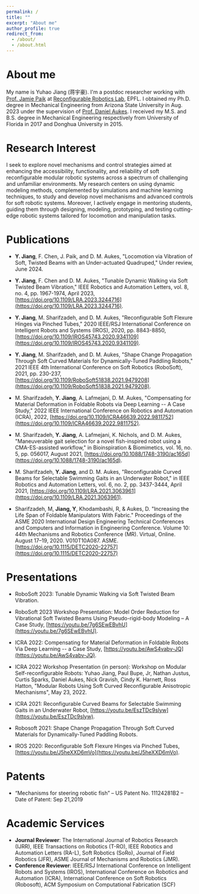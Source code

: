```yaml
---
permalink: /
title: ""
excerpt: "About me"
author_profile: true
redirect_from: 
  - /about/
  - /about.html
---
```

About me
======

My name is Yuhao Jiang (蒋宇豪). I'm a postdoc researcher working with [Prof. Jamie Paik](https://people.epfl.ch/jamie.paik/?lang=en) at [Reconfigurable Robotics Lab](https://www.epfl.ch/labs/rrl/), EPFL. I obtained my Ph.D. degree in Mechanical Engineering from Arizona State University in Aug. 2023 under the supervision of [Prof. Daniel Aukes](https://search.asu.edu/profile/2727366). I received my M.S. and B.S. degree in Mechanical Engineering respectively from University of Florida in 2017 and Donghua University in 2015.

Research Interest
======

I seek to explore novel mechanisms and control strategies aimed at enhancing the accessibility, functionality, and reliability of soft reconfigurable modular robotic systems across a spectrum of challenging and unfamiliar environments. My research centers on using dynamic modeling methods, complemented by simulations and machine learning techniques, to study and develop novel mechanisms and advanced controls for soft robotic systems. Moreover, I actively engage in mentoring students, guiding them through designing, modeling, prototyping, and testing cutting-edge robotic systems tailored for locomotion and manipulation tasks.

Publications
======

- **Y. Jiang**, F. Chen, J. Paik, and D. M. Aukes, "Locomotion via Vibration of Soft, Twisted Beams with an Under-actuated Quadruped," Under review, June 2024.

- **Y. Jiang**, F. Chen and D. M. Aukes, "Tunable Dynamic Walking via Soft Twisted Beam Vibration," IEEE Robotics and Automation Letters, vol. 8, no. 4, pp. 1967-1974, April 2023, [https://doi.org/10.1109/LRA.2023.3244716](https://doi.org/10.1109/LRA.2023.3244716).

- **Y. Jiang**, M. Sharifzadeh, and D. M. Aukes, "Reconfigurable Soft Flexure Hinges via Pinched Tubes," 2020 IEEE/RSJ International Conference on Intelligent Robots and Systems (IROS), 2020, pp. 8843-8850, [https://doi.org/10.1109/IROS45743.2020.9341109](https://doi.org/10.1109/IROS45743.2020.9341109).

- **Y. Jiang**, M. Sharifzadeh, and D. M. Aukes, "Shape Change Propagation Through Soft Curved Materials for Dynamically-Tuned Paddling Robots," 2021 IEEE 4th International Conference on Soft Robotics (RoboSoft), 2021, pp. 230-237, [https://doi.org/10.1109/RoboSoft51838.2021.9479208](https://doi.org/10.1109/RoboSoft51838.2021.9479208).

- M. Sharifzadeh, **Y. Jiang**, A. Lafmejani, D. M. Aukes, "Compensating for Material Deformation in Foldable Robots via Deep Learning -- A  Case  Study," 2022 IEEE International Conference on Robotics and Automation (ICRA), 2022, [https://doi.org/10.1109/ICRA46639.2022.9811752](https://doi.org/10.1109/ICRA46639.2022.9811752).

- M. Sharifzadeh, **Y. Jiang**, A. Lafmejani, K. Nichols, and D. M. Aukes, "Maneuverable gait selection for a novel fish-inspired robot using a CMA-ES-assisted workflow," in Bioinspiration & Biomimetics, vol. 16, no. 5, pp. 056017, August 2021, [https://doi.org/10.1088/1748-3190/ac165d](https://doi.org/10.1088/1748-3190/ac165d).

- M. Sharifzadeh, **Y. Jiang**, and D. M. Aukes, "Reconfigurable Curved Beams for Selectable Swimming Gaits in an Underwater Robot," in IEEE Robotics and Automation Letters, vol. 6, no. 2, pp. 3437-3444, April 2021, [https://doi.org/10.1109/LRA.2021.3063961](https://doi.org/10.1109/LRA.2021.3063961).

- Sharifzadeh, M, **Jiang, Y**, Khodambashi, R, & Aukes, D. "Increasing the Life Span of Foldable Manipulators With Fabric." Proceedings of the ASME 2020 International Design Engineering Technical Conferences and Computers and Information in Engineering Conference. Volume 10: 44th Mechanisms and Robotics Conference (MR). Virtual, Online. August 17–19, 2020. V010T10A087. ASME. [https://doi.org/10.1115/DETC2020-22757](https://doi.org/10.1115/DETC2020-22757)

Presentations
======
- RoboSoft 2023: Tunable Dynamic Walking via Soft Twisted Beam Vibration.

- RoboSoft 2023 Workshop Presentation: Model Order Reduction for Vibrational Soft Twisted Beams Using Pseudo-rigid-body Modeling – A Case Study, [https://youtu.be/7g6SEwEBvhU](https://youtu.be/7g6SEwEBvhU).

- ICRA 2022: Compensating for Material Deformation in Foldable Robots Via Deep Learning -- a Case Study, [https://youtu.be/AwS4vabv-JQ](https://youtu.be/AwS4vabv-JQ).

- ICRA 2022 Workshop Presentation (in person): Workshop on Modular Self-reconfigurable Robots: Yuhao Jiang, Paul Bupe, Jr, Nathan Justus, Curtis Sparks, Daniel Aukes, Nick Gravish, Cindy K. Harnett, Ross Hatton, "Modular Robots Using Soft Curved Reconfigurable Anisotropic Mechanisms", May 23, 2022.

- ICRA 2021: Reconfigurable Curved Beams for Selectable Swimming Gaits in an Underwater Robot, [https://youtu.be/EszTDc9slyw](https://youtu.be/EszTDc9slyw).

- Robosoft 2021: Shape Change Propagation Through Soft Curved Materials for Dynamically-Tuned Paddling Robots.

- IROS 2020: Reconfigurable Soft Flexure Hinges via Pinched Tubes, [https://youtu.be/J5heXXD6mVo](https://youtu.be/J5heXXD6mVo).

Patents
======

- “Mechanisms for steering robotic fish” – US Patent No. 11124281B2 – Date of Patent: Sep 21,2019

Academic Services
======

* **Journal Reviewer**: The International Journal of Robotics Research (IJRR), IEEE Transactions on Robotics (T-RO), IEEE Robotics and Automation Letters (RA-L), Soft Robotics (SoRo), Journal of Field Robotics (JFR), ASME Journal of Mechanisms and Robotics (JMR).
* **Conference Reviewer**: IEEE/RSJ International Conference on Intelligent Robots and Systems (IROS), International Conference on Robotics and Automation (ICRA), International Conference on Soft Robotics (Robosoft), ACM Symposium on Computational Fabrication (SCF)
